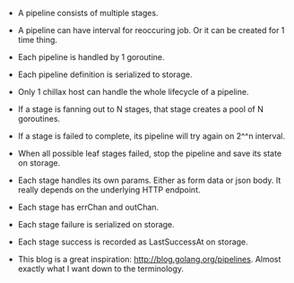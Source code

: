 * A pipeline consists of multiple stages.

* A pipeline can have interval for reoccuring job. Or it can be created for 1 time thing.

* Each pipeline is handled by 1 goroutine.

* Each pipeline definition is serialized to storage.

* Only 1 chillax host can handle the whole lifecycle of a pipeline.

* If a stage is fanning out to N stages, that stage creates a pool of N goroutines.

* If a stage is failed to complete, its pipeline will try again on 2^^n interval.

* When all possible leaf stages failed, stop the pipeline and save its state on storage.

* Each stage handles its own params. Either as form data or json body. It really depends on the underlying HTTP endpoint.

* Each stage has errChan and outChan.

* Each stage failure is serialized on storage.

* Each stage success is recorded as LastSuccessAt on storage.

* This blog is a great inspiration: http://blog.golang.org/pipelines. Almost exactly what I want down to the terminology.